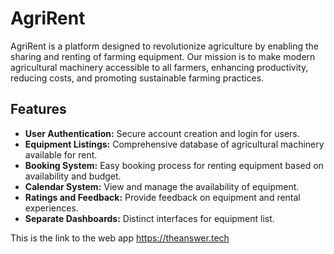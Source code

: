 # AgriRent

AgriRent is a platform designed to revolutionize agriculture by enabling the sharing and renting of farming equipment. Our mission is to make modern agricultural machinery accessible to all farmers, enhancing productivity, reducing costs, and promoting sustainable farming practices.


## Features

- **User Authentication:** Secure account creation and login for users.
- **Equipment Listings:** Comprehensive database of agricultural machinery available for rent.
- **Booking System:** Easy booking process for renting equipment based on availability and budget.
- **Calendar System:** View and manage the availability of equipment.
- **Ratings and Feedback:** Provide feedback on equipment and rental experiences.
- **Separate Dashboards:** Distinct interfaces for equipment list.



This is the link to the web app https://theanswer.tech

